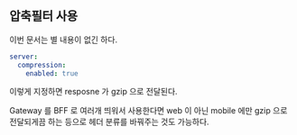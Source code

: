 ## 압축필터 사용

이번 문서는 별 내용이 없긴 하다.

```yaml
server:
  compression:
    enabled: true
```

이렇게 지정하면 resposne 가 gzip 으로 전달된다.<br/>

Gateway 를 BFF 로 여러개 띄워서 사용한다면 web 이 아닌 mobile 에만 gzip 으로 전달되게끔 하는 등으로 헤더 분류를 바꿔주는 것도 가능하다.<br/>

<br/>




